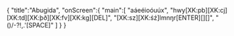 {
"title":"Abugida",
"onScreen":{
"main":[
"aáeéioóuúx",
"hwy[XK:pb][XK:cj][XK:td][XK:þð][XK:fv][XK:kg][DEL]",
"[XK:sz][XK:śź]lmnŋr[ENTER][][]",
"()/-?!,.'[SPACE]"
]
}
}